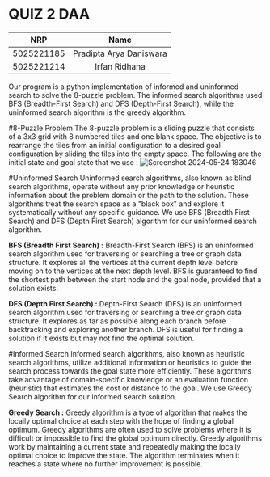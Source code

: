 # QUIZ 2 DAA

|    NRP     |      Name      |
| :--------: | :------------: |
| 5025221185 | Pradipta Arya Daniswara |
| 5025221214 | Irfan Ridhana |

Our program is a python implementation of informed and uninformed search to solve the 8-puzzle problem. The informed search algorithms used BFS (Breadth-First Search) and DFS (Depth-First Search), while the uninformed search algorithm is the greedy algorithm.

#8-Puzzle Problem
The 8-puzzle problem is a sliding puzzle that consists of a 3x3 grid with 8 numbered tiles and one blank space. The objective is to rearrange the tiles from an initial configuration to a desired goal configuration by sliding the tiles into the empty space. The following are the initial state and goal state that we use : 
![Screenshot 2024-05-24 183046](https://github.com/SomeRandomDolphin/design-analysis-algorithm-quiz/assets/118520867/18555567-4c6f-477d-9f07-6384a8f6f6e7)

#Uninformed Search 
Uninformed search algorithms, also known as blind search algorithms, operate without any prior knowledge or heuristic information about the problem domain or the path to the solution. These algorithms treat the search space as a "black box" and explore it systematically without any specific guidance. We use BFS (Breadth First Search) and DFS (Depth First Search) algorithm for our uninformed search algorithm.

**BFS (Breadth First Search) :**
Breadth-First Search (BFS) is an uninformed search algorithm used for traversing or searching a tree or graph data structure. It explores all the vertices at the current depth level before moving on to the vertices at the next depth level. BFS is guaranteed to find the shortest path between the start node and the goal node, provided that a solution exists.

**DFS (Depth First Search) :**
Depth-First Search (DFS) is an uninformed search algorithm used for traversing or searching a tree or graph data structure. It explores as far as possible along each branch before backtracking and exploring another branch. DFS is useful for finding a solution if it exists but may not find the optimal solution.

#Informed Search 
Informed search algorithms, also known as heuristic search algorithms, utilize additional information or heuristics to guide the search process towards the goal state more efficiently. These algorithms take advantage of domain-specific knowledge or an evaluation function (heuristic) that estimates the cost or distance to the goal. We use Greedy Search algorithm for our informed search solution.

**Greedy Search :**
Greedy algorithm is a type of algorithm that makes the locally optimal choice at each step with the hope of finding a global optimum. Greedy algorithms are often used to solve problems where it is difficult or impossible to find the global optimum directly. Greedy algorithms work by maintaining a current state and repeatedly making the locally optimal choice to improve the state. The algorithm terminates when it reaches a state where no further improvement is possible.
